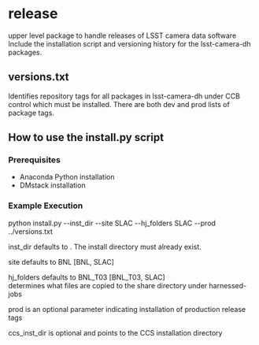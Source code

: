 
# release
upper level package to handle releases of LSST camera data software
Include the installation script and versioning history for the lsst-camera-dh packages.

## versions.txt
Identifies repository tags for all packages in lsst-camera-dh under CCB control which must be installed.
There are both dev and prod lists of package tags.

## How to use the install.py script
### Prerequisites
- Anaconda Python installation
- DMstack installation

### Example Execution
python install.py --inst_dir <path to JH installation> --site SLAC --hj_folders SLAC --prod ../versions.txt

inst_dir defaults to .  The install directory must already exist.

site defaults to BNL [BNL, SLAC]

hj_folders defaults to BNL_T03 [BNL_T03, SLAC]  
determines what files are copied to the share directory under harnessed-jobs

prod is an optional parameter indicating installation of production release tags

ccs_inst_dir is optional and points to the CCS installation directory
